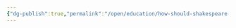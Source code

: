 ```yaml
---
{"dg-publish":true,"permalink":"/open/education/how-should-shakespeare-be-taught/","dgHomeLink":true,"dgPassFrontmatter":false}
---
```

